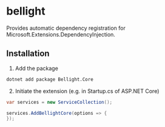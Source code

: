 # bellight
Provides automatic dependency registration for Microsoft.Extensions.DependencyInjection.

## Installation
1. Add the package
``` sh
dotnet add package Bellight.Core
```
2. Initiate the extension (e.g. in Startup.cs of ASP.NET Core)
``` C#
var services = new ServiceCollection();

services.AddBellightCore(options => {
});
```
